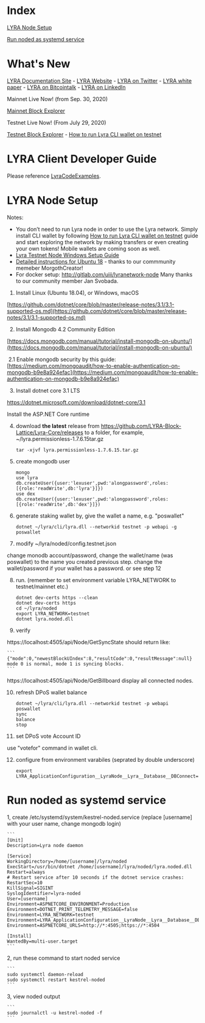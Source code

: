 # Index

[LYRA Node Setup](#lyra-node-setup)

[Run noded as systemd service](#run-noded-as-systemd-service)

# What's New

[LYRA Documentation Site](https://docs.lyra.live) - 
[LYRA Website](https://lyra.live) - 
[LYRA on Twitter](https://twitter.com/LYRAblockchain) -
[LYRA white paper](https://github.com/LYRA-Block-Lattice/LYRA-Docs/blob/master/LYRA-BLock-Lattice-White-Paper.md) -
[LYRA on Bitcointalk](https://bitcointalk.org/index.php?topic=5258803.msg) -
[LYRA on LinkedIn](https://www.linkedin.com/company/lyra-block-lattice)

Mainnet Live Now! (from Sep. 30, 2020)

[Mainnet Block Explorer](https://nebula.lyra.live/)

Testnet Live Now! (From July 29, 2020)

[Testnet Block Explorer](https://blockexplorer.testnet.lyra.live/) - 
[How to run Lyra CLI wallet on testnet](https://github.com/LYRA-Block-Lattice/LYRA-Docs/blob/master/How%20to%20run%20Lyra%20CLI%20Wallet%20on%20testnet.md)

# LYRA Client Developer Guide

Please reference [LyraCodeExamples](https://github.com/LYRA-Block-Lattice/LyraCodeExamples).


# LYRA Node Setup

Notes:
* You don’t need to run Lyra node in order to use the Lyra network. Simply install CLI wallet by following [How to run Lyra CLI wallet on testnet](https://github.com/LYRA-Block-Lattice/LYRA-Docs/blob/master/How%20to%20run%20Lyra%20CLI%20Wallet%20on%20testnet.md) guide and start exploring the network by making transfers or even creating your own tokens! Mobile wallets are coming soon as well.
* [Lyra Testnet Node Windows Setup Guide](https://github.com/LYRA-Block-Lattice/LYRA-Docs/blob/master/Lyra%20Testnet%20Node%20%20Windows%20Setup%20Guide.md)
* [Detailed instructions for Ubuntu 18](https://github.com/MorgothCreator/LYRA-node-setup-on-UBUNTU-18.0.4/blob/main/README.md) - thanks to our commmunity memeber MorgothCreator! 
* For docker setup: http://gitlab.com/uiii/lyranetwork-node Many thanks to our community member Jan Svobada.

1. Install Linux (Ubuntu 18.04), or Windows, macOS

[https://github.com/dotnet/core/blob/master/release-notes/3.1/3.1-supported-os.md](https://github.com/dotnet/core/blob/master/release-notes/3.1/3.1-supported-os.md)

2. Install Mongodb 4.2 Community Edition

[https://docs.mongodb.com/manual/tutorial/install-mongodb-on-ubuntu/](https://docs.mongodb.com/manual/tutorial/install-mongodb-on-ubuntu/)

​	2.1 Enable mongodb security by this guide: [https://medium.com/mongoaudit/how-to-enable-authentication-on-mongodb-b9e8a924efac](https://medium.com/mongoaudit/how-to-enable-authentication-on-mongodb-b9e8a924efac)

3. Install dotnet core 3.1 LTS

https://dotnet.microsoft.com/download/dotnet-core/3.1

Install the ASP.NET Core runtime

4. download **the latest** release from https://github.com/LYRA-Block-Lattice/Lyra-Core/releases to a folder, for example, ~/lyra.permissionless-1.7.6.15tar.gz

	```
	tar -xjvf lyra.permissionless-1.7.6.15.tar.gz
	```

5. create mongodb user

	```
	mongo  
	use lyra  
	db.createUser({user:'lexuser',pwd:'alongpassword',roles:[{role:'readWrite',db:'lyra'}]})  
	use dex  
	db.createUser({user:'lexuser',pwd:'alongpassword',roles:[{role:'readWrite',db:'dex'}]})
	```

6. generate staking wallet by, give the wallet a name, e.g. "poswallet"

	```
	dotnet ~/lyra/cli/lyra.dll --networkid testnet -p webapi -g poswallet
	```

7. modify ~/lyra/noded/config.testnet.json

change monodb account/password, change the wallet/name (was poswallet) to the name you created previous step. change the wallet/password if your wallet has a password.
or see step 12

8. run. (remember to set environment variable LYRA_NETWORK to testnet/mainnet etc.)

	```
	dotnet dev-certs https --clean
	dotnet dev-certs https
	cd ~/lyra/noded
	export LYRA_NETWORK=testnet
	dotnet lyra.noded.dll
	```

9. verify

https://localhost:4505/api/Node/GetSyncState
should return like:

	```
	{"mode":0,"newestBlockUIndex":8,"resultCode":0,"resultMessage":null}
	mode 0 is normal, mode 1 is syncing blocks.
	```

https://localhost:4505/api/Node/GetBillboard
display all connected nodes.

10. refresh DPoS wallet balance

	```
	dotnet ~/lyra/cli/lyra.dll --networkid testnet -p webapi
	poswallet
	sync
	balance
	stop
	```

11. set DPoS vote Account ID

use "votefor" command in wallet cli.

12. configure from environment varabiles (seprated by double underscore)

	```
	export LYRA_ApplicationConfiguration__LyraNode__Lyra__Database__DBConnect=mongodb://user:alongpassword@127.0.0.1/lyra
	```

# Run noded as systemd service

1, create /etc/systemd/system/kestrel-noded.service (replace [username] with your user name, change mongodb login)

	```
	[Unit]
	Description=Lyra node daemon

	[Service]
	WorkingDirectory=/home/[username]/lyra/noded
	ExecStart=/usr/bin/dotnet /home/[username]/lyra/noded/lyra.noded.dll
	Restart=always
	# Restart service after 10 seconds if the dotnet service crashes:
	RestartSec=10
	KillSignal=SIGINT
	SyslogIdentifier=lyra-noded
	User=[username]
	Environment=ASPNETCORE_ENVIRONMENT=Production
	Environment=DOTNET_PRINT_TELEMETRY_MESSAGE=false
	Environment=LYRA_NETWORK=testnet
	Environment=LYRA_ApplicationConfiguration__LyraNode__Lyra__Database__DBConnect=mongodb://lexuser:alongpassword@127.0.0.1/lyra
	Environment=ASPNETCORE_URLS=http://*:4505;https://*:4504

	[Install]
	WantedBy=multi-user.target
	```

2, run these command to start noded service

	```
	sudo systemctl daemon-reload
	sudo systemctl restart kestrel-noded
	```

3, view noded output

	```
	sudo journalctl -u kestrel-noded -f
	```


